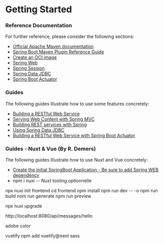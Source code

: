 # Getting Started

### Reference Documentation
For further reference, please consider the following sections:

* [Official Apache Maven documentation](https://maven.apache.org/guides/index.html)
* [Spring Boot Maven Plugin Reference Guide](https://docs.spring.io/spring-boot/docs/2.7.4/maven-plugin/reference/html/)
* [Create an OCI image](https://docs.spring.io/spring-boot/docs/2.7.4/maven-plugin/reference/html/#build-image)
* [Spring Web](https://docs.spring.io/spring-boot/docs/2.7.4/reference/htmlsingle/#web)
* [Spring Session](https://docs.spring.io/spring-session/reference/)
* [Spring Data JDBC](https://docs.spring.io/spring-boot/docs/2.7.4/reference/htmlsingle/#data.sql.jdbc)
* [Spring Boot Actuator](https://docs.spring.io/spring-boot/docs/2.7.4/reference/htmlsingle/#actuator)

### Guides
The following guides illustrate how to use some features concretely:

* [Building a RESTful Web Service](https://spring.io/guides/gs/rest-service/)
* [Serving Web Content with Spring MVC](https://spring.io/guides/gs/serving-web-content/)
* [Building REST services with Spring](https://spring.io/guides/tutorials/rest/)
* [Using Spring Data JDBC](https://github.com/spring-projects/spring-data-examples/tree/master/jdbc/basics)
* [Building a RESTful Web Service with Spring Boot Actuator](https://spring.io/guides/gs/actuator-service/)

### Guides - Nuxt & Vue (By R. Demers)
The following guides illustrate how to use Nuxt and Vue concretely:
* [Create the initial SpringBoot Application - Be sure to add Spring WEB dependency](https://start.spring.io/)
* npm i nuxi -- Nuxt tooling optionnelle

npx nuxi init frontend
cd frontend
npm install
npm run dev -- -o
npm run build
nom run generate
npm run preview

npx nuxi upgrade

http://localhost:8080/api/messages/hello

adobe color

vuetify
npm add vuetify@next sass

